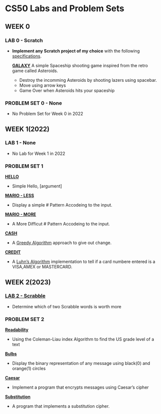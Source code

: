 # **CS50 Labs and Problem Sets**

<!-------------------------------------------------WEEK 0------------------------------------------------------>
## WEEK 0

### LAB 0 - Scratch

-   **Implement any Scratch project of my choice** with the following [specifications](https://cs50.harvard.edu/x/2023/psets/0/scratch/).

    **[GALAXY](https://scratch.mit.edu/projects/546417049/)**
    A simple Spaceship shooting game inspired from the retro game called Asteroids.
    * Destroy the incomming Asteroids by shooting lazers using spacebar.
    * Move using arrow keys
    * Game Over when Asteroids hits your spaceship

### PROBLEM SET 0 - None
- No Problem Set for Week 0 in 2022

<!-------------------------------------------------WEEK 1------------------------------------------------------>
## WEEK 1(2022)

### LAB 1 - None
- No Lab for Week 1 in 2022

### PROBLEM SET 1

**[HELLO](https://cs50.harvard.edu/x/2022/psets/1/hello/)**
- Simple Hello, \[argument\]

**[MARIO - LESS](https://cs50.harvard.edu/x/2022/psets/1/mario/less/#mario)**
- Display a simple # Pattern Accodeing to the input.

**[MARIO - MORE](https://cs50.harvard.edu/x/2022/psets/1/mario/more/#mario)**
- A More Difficut # Pattern Accodeing to the input.

**[CASH](https://cs50.harvard.edu/x/2022/psets/1/cash/#cash)**
- A [Greedy Algorithm](https://cs50.harvard.edu/x/2022/psets/1/cash/#greedy-algorithms) approach to give out change.

**[CREDIT](https://cs50.harvard.edu/x/2022/psets/1/credit/#credit)**
- A [Luhn’s Algorithm](https://cs50.harvard.edu/x/2022/psets/1/credit/#luhns-algorithm) implementation to tell if a card numbere entered is a VISA,AMEX or MASTERCARD.

<!-------------------------------------------------WEEK 2------------------------------------------------------>
## WEEK 2(2023)

### [LAB 2 - Scrabble](https://cs50.harvard.edu/x/2023/labs/2/#lab-2-scrabble)

- Determine which of two Scrabble words is worth more

### PROBLEM SET 2

**[Readability](https://cs50.harvard.edu/x/2023/psets/2/readability/)**
- Using the Coleman-Liau index Algorithm to find the US grade level of a text

**[Bulbs](https://cs50.harvard.edu/x/2023/psets/2/bulbs/)**
- Display the binary representation of any message using black(0) and orange(1) circles

**[Caesar](https://cs50.harvard.edu/x/2023/psets/2/caesar/)**
- Implement a program that encrypts messages using Caesar’s cipher

**[Substitution](https://cs50.harvard.edu/x/2023/psets/2/substitution/)**
- A program that implements a substitution cipher.